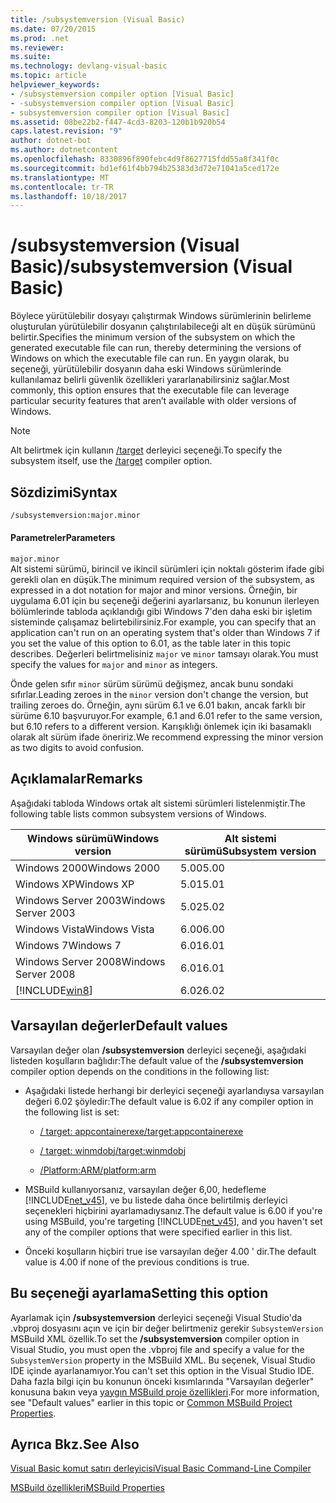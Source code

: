 ```yaml
---
title: /subsystemversion (Visual Basic)
ms.date: 07/20/2015
ms.prod: .net
ms.reviewer: 
ms.suite: 
ms.technology: devlang-visual-basic
ms.topic: article
helpviewer_keywords:
- /subsystemversion compiler option [Visual Basic]
- -subsystemversion compiler option [Visual Basic]
- subsystemversion compiler option [Visual Basic]
ms.assetid: 08be22b2-f447-4cd3-8203-120b1b920b54
caps.latest.revision: "9"
author: dotnet-bot
ms.author: dotnetcontent
ms.openlocfilehash: 8330896f890febc4d9f8627715fdd55a8f341f0c
ms.sourcegitcommit: bd1ef61f4bb794b25383d3d72e71041a5ced172e
ms.translationtype: MT
ms.contentlocale: tr-TR
ms.lasthandoff: 10/18/2017
---
```

# <a name="subsystemversion-visual-basic"></a><span data-ttu-id="90808-102">/subsystemversion (Visual Basic)</span><span class="sxs-lookup"><span data-stu-id="90808-102">/subsystemversion (Visual Basic)</span></span>
<span data-ttu-id="90808-103">Böylece yürütülebilir dosyayı çalıştırmak Windows sürümlerinin belirleme oluşturulan yürütülebilir dosyanın çalıştırılabileceği alt en düşük sürümünü belirtir.</span><span class="sxs-lookup"><span data-stu-id="90808-103">Specifies the minimum version of the subsystem on which the generated executable file can run, thereby determining the versions of Windows on which the executable file can run.</span></span> <span data-ttu-id="90808-104">En yaygın olarak, bu seçeneği, yürütülebilir dosyanın daha eski Windows sürümlerinde kullanılamaz belirli güvenlik özellikleri yararlanabilirsiniz sağlar.</span><span class="sxs-lookup"><span data-stu-id="90808-104">Most commonly, this option ensures that the executable file can leverage particular security features that aren’t available with older versions of Windows.</span></span>  
  
> [!NOTE]
>  <span data-ttu-id="90808-105">Alt belirtmek için kullanın [/target](../../../csharp/language-reference/compiler-options/target-compiler-option.md) derleyici seçeneği.</span><span class="sxs-lookup"><span data-stu-id="90808-105">To specify the subsystem itself, use the [/target](../../../csharp/language-reference/compiler-options/target-compiler-option.md) compiler option.</span></span>  
  
## <a name="syntax"></a><span data-ttu-id="90808-106">Sözdizimi</span><span class="sxs-lookup"><span data-stu-id="90808-106">Syntax</span></span>  
  
```vb  
/subsystemversion:major.minor  
```  
  
#### <a name="parameters"></a><span data-ttu-id="90808-107">Parametreler</span><span class="sxs-lookup"><span data-stu-id="90808-107">Parameters</span></span>  
 `major.minor`  
 <span data-ttu-id="90808-108">Alt sistemi sürümü, birincil ve ikincil sürümleri için noktalı gösterim ifade gibi gerekli olan en düşük.</span><span class="sxs-lookup"><span data-stu-id="90808-108">The minimum required version of the subsystem, as expressed in a dot notation for major and minor versions.</span></span> <span data-ttu-id="90808-109">Örneğin, bir uygulama 6.01 için bu seçeneği değerini ayarlarsanız, bu konunun ilerleyen bölümlerinde tabloda açıklandığı gibi Windows 7'den daha eski bir işletim sisteminde çalışamaz belirtebilirsiniz.</span><span class="sxs-lookup"><span data-stu-id="90808-109">For example, you can specify that an application can't run on an operating system that's older than Windows 7 if you set the value of this option to 6.01, as the table later in this topic describes.</span></span> <span data-ttu-id="90808-110">Değerleri belirtmelisiniz `major` ve `minor` tamsayı olarak.</span><span class="sxs-lookup"><span data-stu-id="90808-110">You must specify the values for `major` and `minor` as integers.</span></span>  
  
 <span data-ttu-id="90808-111">Önde gelen sıfır `minor` sürüm sürümü değişmez, ancak bunu sondaki sıfırlar.</span><span class="sxs-lookup"><span data-stu-id="90808-111">Leading zeroes in the `minor` version don't change the version, but trailing zeroes do.</span></span> <span data-ttu-id="90808-112">Örneğin, aynı sürüm 6.1 ve 6.01 bakın, ancak farklı bir sürüme 6.10 başvuruyor.</span><span class="sxs-lookup"><span data-stu-id="90808-112">For example, 6.1 and 6.01 refer to the same version, but 6.10 refers to a different version.</span></span> <span data-ttu-id="90808-113">Karışıklığı önlemek için iki basamaklı olarak alt sürüm ifade öneririz.</span><span class="sxs-lookup"><span data-stu-id="90808-113">We recommend expressing the minor version as two digits to avoid confusion.</span></span>  
  
## <a name="remarks"></a><span data-ttu-id="90808-114">Açıklamalar</span><span class="sxs-lookup"><span data-stu-id="90808-114">Remarks</span></span>  
 <span data-ttu-id="90808-115">Aşağıdaki tabloda Windows ortak alt sistemi sürümleri listelenmiştir.</span><span class="sxs-lookup"><span data-stu-id="90808-115">The following table lists common subsystem versions of Windows.</span></span>  
  
|<span data-ttu-id="90808-116">Windows sürümü</span><span class="sxs-lookup"><span data-stu-id="90808-116">Windows version</span></span>|<span data-ttu-id="90808-117">Alt sistemi sürümü</span><span class="sxs-lookup"><span data-stu-id="90808-117">Subsystem version</span></span>|  
|---------------------|-----------------------|  
|<span data-ttu-id="90808-118">Windows 2000</span><span class="sxs-lookup"><span data-stu-id="90808-118">Windows 2000</span></span>|<span data-ttu-id="90808-119">5.00</span><span class="sxs-lookup"><span data-stu-id="90808-119">5.00</span></span>|  
|<span data-ttu-id="90808-120">Windows XP</span><span class="sxs-lookup"><span data-stu-id="90808-120">Windows XP</span></span>|<span data-ttu-id="90808-121">5.01</span><span class="sxs-lookup"><span data-stu-id="90808-121">5.01</span></span>|  
|<span data-ttu-id="90808-122">Windows Server 2003</span><span class="sxs-lookup"><span data-stu-id="90808-122">Windows Server 2003</span></span>|<span data-ttu-id="90808-123">5.02</span><span class="sxs-lookup"><span data-stu-id="90808-123">5.02</span></span>|  
|<span data-ttu-id="90808-124">Windows Vista</span><span class="sxs-lookup"><span data-stu-id="90808-124">Windows Vista</span></span>|<span data-ttu-id="90808-125">6.00</span><span class="sxs-lookup"><span data-stu-id="90808-125">6.00</span></span>|  
|<span data-ttu-id="90808-126">Windows 7</span><span class="sxs-lookup"><span data-stu-id="90808-126">Windows 7</span></span>|<span data-ttu-id="90808-127">6.01</span><span class="sxs-lookup"><span data-stu-id="90808-127">6.01</span></span>|  
|<span data-ttu-id="90808-128">Windows Server 2008</span><span class="sxs-lookup"><span data-stu-id="90808-128">Windows Server 2008</span></span>|<span data-ttu-id="90808-129">6.01</span><span class="sxs-lookup"><span data-stu-id="90808-129">6.01</span></span>|  
|[!INCLUDE[win8](~/includes/win8-md.md)]|<span data-ttu-id="90808-130">6.02</span><span class="sxs-lookup"><span data-stu-id="90808-130">6.02</span></span>|  
  
## <a name="default-values"></a><span data-ttu-id="90808-131">Varsayılan değerler</span><span class="sxs-lookup"><span data-stu-id="90808-131">Default values</span></span>  
 <span data-ttu-id="90808-132">Varsayılan değer olan **/subsystemversion** derleyici seçeneği, aşağıdaki listeden koşulların bağlıdır:</span><span class="sxs-lookup"><span data-stu-id="90808-132">The default value of the **/subsystemversion** compiler option depends on the conditions in the following list:</span></span>  
  
-   <span data-ttu-id="90808-133">Aşağıdaki listede herhangi bir derleyici seçeneği ayarlandıysa varsayılan değeri 6.02 şöyledir:</span><span class="sxs-lookup"><span data-stu-id="90808-133">The default value is 6.02 if any compiler option in the following list is set:</span></span>  
  
    -   [<span data-ttu-id="90808-134">/ target: appcontainerexe</span><span class="sxs-lookup"><span data-stu-id="90808-134">/target:appcontainerexe</span></span>](../../../visual-basic/reference/command-line-compiler/target.md)  
  
    -   [<span data-ttu-id="90808-135">/ target: winmdobj</span><span class="sxs-lookup"><span data-stu-id="90808-135">/target:winmdobj</span></span>](../../../visual-basic/reference/command-line-compiler/target.md)  
  
    -   [<span data-ttu-id="90808-136">/Platform:ARM</span><span class="sxs-lookup"><span data-stu-id="90808-136">/platform:arm</span></span>](../../../visual-basic/reference/command-line-compiler/platform.md)  
  
-   <span data-ttu-id="90808-137">MSBuild kullanıyorsanız, varsayılan değer 6,00, hedefleme [!INCLUDE[net_v45](~/includes/net-v45-md.md)], ve bu listede daha önce belirtilmiş derleyici seçenekleri hiçbirini ayarlamadıysanız.</span><span class="sxs-lookup"><span data-stu-id="90808-137">The default value is 6.00 if you're using MSBuild, you're targeting [!INCLUDE[net_v45](~/includes/net-v45-md.md)], and you haven't set any of the compiler options that were specified earlier in this list.</span></span>  
  
-   <span data-ttu-id="90808-138">Önceki koşulların hiçbiri true ise varsayılan değer 4.00 ' dir.</span><span class="sxs-lookup"><span data-stu-id="90808-138">The default value is 4.00 if none of the previous conditions is true.</span></span>  
  
## <a name="setting-this-option"></a><span data-ttu-id="90808-139">Bu seçeneği ayarlama</span><span class="sxs-lookup"><span data-stu-id="90808-139">Setting this option</span></span>  
 <span data-ttu-id="90808-140">Ayarlamak için **/subsystemversion** derleyici seçeneği Visual Studio'da .vbproj dosyasını açın ve için bir değer belirtmeniz gerekir `SubsystemVersion` MSBuild XML özellik.</span><span class="sxs-lookup"><span data-stu-id="90808-140">To set the **/subsystemversion** compiler option in Visual Studio, you must open the .vbproj file and specify a value for the `SubsystemVersion` property in the MSBuild XML.</span></span> <span data-ttu-id="90808-141">Bu seçenek, Visual Studio IDE içinde ayarlanamıyor.</span><span class="sxs-lookup"><span data-stu-id="90808-141">You can't set this option in the Visual Studio IDE.</span></span> <span data-ttu-id="90808-142">Daha fazla bilgi için bu konunun önceki kısımlarında "Varsayılan değerler" konusuna bakın veya [yaygın MSBuild proje özellikleri](/visualstudio/msbuild/common-msbuild-project-properties).</span><span class="sxs-lookup"><span data-stu-id="90808-142">For more information, see "Default values" earlier in this topic or [Common MSBuild Project Properties](/visualstudio/msbuild/common-msbuild-project-properties).</span></span>  
  

  
## <a name="see-also"></a><span data-ttu-id="90808-143">Ayrıca Bkz.</span><span class="sxs-lookup"><span data-stu-id="90808-143">See Also</span></span>  
[<span data-ttu-id="90808-144">Visual Basic komut satırı derleyicisi</span><span class="sxs-lookup"><span data-stu-id="90808-144">Visual Basic Command-Line Compiler</span></span>](../../../visual-basic/reference/command-line-compiler/index.md)

[<span data-ttu-id="90808-145">MSBuild özellikleri</span><span class="sxs-lookup"><span data-stu-id="90808-145">MSBuild Properties</span></span>](/visualstudio/msbuild/msbuild-properties)
